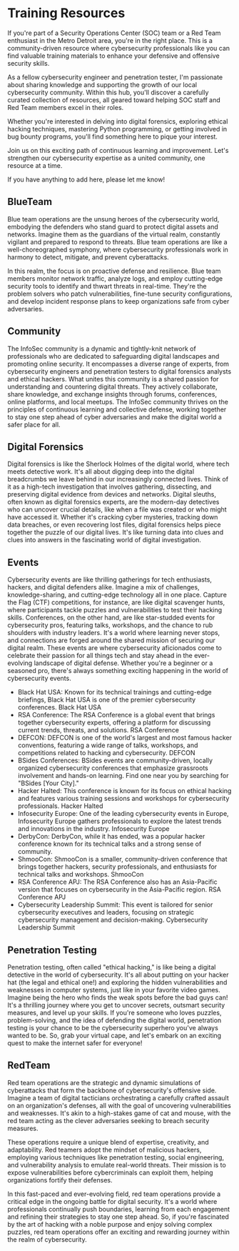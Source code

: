 # Training Resources
If you're part of a Security Operations Center (SOC) team or a Red Team enthusiast in the Metro Detroit area, you're in the right place. This is a community-driven resource where cybersecurity professionals like you can find valuable training materials to enhance your defensive and offensive security skills.

As a fellow cybersecurity engineer and penetration tester, I'm passionate about sharing knowledge and supporting the growth of our local cybersecurity community. Within this hub, you'll discover a carefully curated collection of resources, all geared toward helping SOC staff and Red Team members excel in their roles.

Whether you're interested in delving into digital forensics, exploring ethical hacking techniques, mastering Python programming, or getting involved in bug bounty programs, you'll find something here to pique your interest.

Join us on this exciting path of continuous learning and improvement. Let's strengthen our cybersecurity expertise as a united community, one resource at a time.

If you have anything to add here, please let me know!

## BlueTeam
Blue team operations are the unsung heroes of the cybersecurity world, embodying the defenders who stand guard to protect digital assets and networks. Imagine them as the guardians of the virtual realm, constantly vigilant and prepared to respond to threats. Blue team operations are like a well-choreographed symphony, where cybersecurity professionals work in harmony to detect, mitigate, and prevent cyberattacks.

In this realm, the focus is on proactive defense and resilience. Blue team members monitor network traffic, analyze logs, and employ cutting-edge security tools to identify and thwart threats in real-time. They're the problem solvers who patch vulnerabilities, fine-tune security configurations, and develop incident response plans to keep organizations safe from cyber adversaries.

## Community
The InfoSec community is a dynamic and tightly-knit network of professionals who are dedicated to safeguarding digital landscapes and promoting online security. It encompasses a diverse range of experts, from cybersecurity engineers and penetration testers to digital forensics analysts and ethical hackers. What unites this community is a shared passion for understanding and countering digital threats. They actively collaborate, share knowledge, and exchange insights through forums, conferences, online platforms, and local meetups. The InfoSec community thrives on the principles of continuous learning and collective defense, working together to stay one step ahead of cyber adversaries and make the digital world a safer place for all.

## Digital Forensics
Digital forensics is like the Sherlock Holmes of the digital world, where tech meets detective work. It's all about digging deep into the digital breadcrumbs we leave behind in our increasingly connected lives. Think of it as a high-tech investigation that involves gathering, dissecting, and preserving digital evidence from devices and networks. Digital sleuths, often known as digital forensics experts, are the modern-day detectives who can uncover crucial details, like when a file was created or who might have accessed it. Whether it's cracking cyber mysteries, tracking down data breaches, or even recovering lost files, digital forensics helps piece together the puzzle of our digital lives. It's like turning data into clues and clues into answers in the fascinating world of digital investigation.

## Events
Cybersecurity events are like thrilling gatherings for tech enthusiasts, hackers, and digital defenders alike. Imagine a mix of challenges, knowledge-sharing, and cutting-edge technology all in one place. Capture the Flag (CTF) competitions, for instance, are like digital scavenger hunts, where participants tackle puzzles and vulnerabilities to test their hacking skills. Conferences, on the other hand, are like star-studded events for cybersecurity pros, featuring talks, workshops, and the chance to rub shoulders with industry leaders. It's a world where learning never stops, and connections are forged around the shared mission of securing our digital realm. These events are where cybersecurity aficionados come to celebrate their passion for all things tech and stay ahead in the ever-evolving landscape of digital defense. Whether you're a beginner or a seasoned pro, there's always something exciting happening in the world of cybersecurity events.

- Black Hat USA: Known for its technical trainings and cutting-edge briefings, Black Hat USA is one of the premier cybersecurity conferences. Black Hat USA
- RSA Conference: The RSA Conference is a global event that brings together cybersecurity experts, offering a platform for discussing current trends, threats, and solutions. RSA Conference
- DEFCON: DEFCON is one of the world's largest and most famous hacker conventions, featuring a wide range of talks, workshops, and competitions related to hacking and cybersecurity. DEFCON
- BSides Conferences: BSides events are community-driven, locally organized cybersecurity conferences that emphasize grassroots involvement and hands-on learning. Find one near you by searching for "BSides [Your City]."
- Hacker Halted: This conference is known for its focus on ethical hacking and features various training sessions and workshops for cybersecurity professionals. Hacker Halted
- Infosecurity Europe: One of the leading cybersecurity events in Europe, Infosecurity Europe gathers professionals to explore the latest trends and innovations in the industry. Infosecurity Europe
- DerbyCon: DerbyCon, while it has ended, was a popular hacker conference known for its technical talks and a strong sense of community.
- ShmooCon: ShmooCon is a smaller, community-driven conference that brings together hackers, security professionals, and enthusiasts for technical talks and workshops. ShmooCon
- RSA Conference APJ: The RSA Conference also has an Asia-Pacific version that focuses on cybersecurity in the Asia-Pacific region. RSA Conference APJ
- Cybersecurity Leadership Summit: This event is tailored for senior cybersecurity executives and leaders, focusing on strategic cybersecurity management and decision-making. Cybersecurity Leadership Summit

## Penetration Testing
Penetration testing, often called "ethical hacking," is like being a digital detective in the world of cybersecurity. It's all about putting on your hacker hat (the legal and ethical one!) and exploring the hidden vulnerabilities and weaknesses in computer systems, just like in your favorite video games. Imagine being the hero who finds the weak spots before the bad guys can! It's a thrilling journey where you get to uncover secrets, outsmart security measures, and level up your skills. If you're someone who loves puzzles, problem-solving, and the idea of defending the digital world, penetration testing is your chance to be the cybersecurity superhero you've always wanted to be. So, grab your virtual cape, and let's embark on an exciting quest to make the internet safer for everyone!

## RedTeam
Red team operations are the strategic and dynamic simulations of cyberattacks that form the backbone of cybersecurity's offensive side. Imagine a team of digital tacticians orchestrating a carefully crafted assault on an organization's defenses, all with the goal of uncovering vulnerabilities and weaknesses. It's akin to a high-stakes game of cat and mouse, with the red team acting as the clever adversaries seeking to breach security measures.

These operations require a unique blend of expertise, creativity, and adaptability. Red teamers adopt the mindset of malicious hackers, employing various techniques like penetration testing, social engineering, and vulnerability analysis to emulate real-world threats. Their mission is to expose vulnerabilities before cybercriminals can exploit them, helping organizations fortify their defenses.

In this fast-paced and ever-evolving field, red team operations provide a critical edge in the ongoing battle for digital security. It's a world where professionals continually push boundaries, learning from each engagement and refining their strategies to stay one step ahead. So, if you're fascinated by the art of hacking with a noble purpose and enjoy solving complex puzzles, red team operations offer an exciting and rewarding journey within the realm of cybersecurity.
